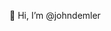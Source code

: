 👋 Hi, I’m @johndemler

<!---
johndemler/johndemler is a ✨ special ✨ repository because its `README.md` (this file) appears on your GitHub profile.
You can click the Preview link to take a look at your changes.
--->
